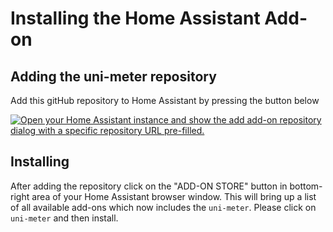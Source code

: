 # Installing the Home Assistant Add-on

## Adding the uni-meter repository

Add this gitHub repository to Home Assistant by pressing the button below

[![Open your Home Assistant instance and show the add add-on repository dialog with a specific repository URL pre-filled.](https://my.home-assistant.io/badges/supervisor_add_addon_repository.svg)](https://my.home-assistant.io/redirect/supervisor_add_addon_repository/?repository_url=https%3A%2F%2Fgithub.com%2Fsdeigm%2Funi-meter)

## Installing 

After adding the repository click on the "ADD-ON STORE" button in bottom-right area of your Home Assistant browser 
window. This will bring up a list of all available add-ons which now includes the ``uni-meter``. Please click on
``uni-meter`` and then install.

